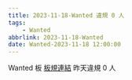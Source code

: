 ```yaml
---
title: 2023-11-18-Wanted 違規 0 人
tags:
    - Wanted
abbrlink: 2023-11-18-Wanted
date: Wanted-2023-11-18 12:00:00
---
```

Wanted 板 [板規連結](https://www.ptt.cc/bbs/Wanted/M.1608829773.A.D3B.html)
昨天違規 0 人
